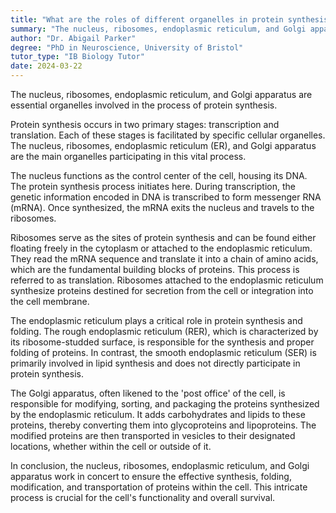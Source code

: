 ```yaml
---
title: "What are the roles of different organelles in protein synthesis?"
summary: "The nucleus, ribosomes, endoplasmic reticulum, and Golgi apparatus play key roles in protein synthesis."
author: "Dr. Abigail Parker"
degree: "PhD in Neuroscience, University of Bristol"
tutor_type: "IB Biology Tutor"
date: 2024-03-22
---
```


The nucleus, ribosomes, endoplasmic reticulum, and Golgi apparatus are essential organelles involved in the process of protein synthesis.

Protein synthesis occurs in two primary stages: transcription and translation. Each of these stages is facilitated by specific cellular organelles. The nucleus, ribosomes, endoplasmic reticulum (ER), and Golgi apparatus are the main organelles participating in this vital process.

The nucleus functions as the control center of the cell, housing its DNA. The protein synthesis process initiates here. During transcription, the genetic information encoded in DNA is transcribed to form messenger RNA (mRNA). Once synthesized, the mRNA exits the nucleus and travels to the ribosomes.

Ribosomes serve as the sites of protein synthesis and can be found either floating freely in the cytoplasm or attached to the endoplasmic reticulum. They read the mRNA sequence and translate it into a chain of amino acids, which are the fundamental building blocks of proteins. This process is referred to as translation. Ribosomes attached to the endoplasmic reticulum synthesize proteins destined for secretion from the cell or integration into the cell membrane.

The endoplasmic reticulum plays a critical role in protein synthesis and folding. The rough endoplasmic reticulum (RER), which is characterized by its ribosome-studded surface, is responsible for the synthesis and proper folding of proteins. In contrast, the smooth endoplasmic reticulum (SER) is primarily involved in lipid synthesis and does not directly participate in protein synthesis.

The Golgi apparatus, often likened to the 'post office' of the cell, is responsible for modifying, sorting, and packaging the proteins synthesized by the endoplasmic reticulum. It adds carbohydrates and lipids to these proteins, thereby converting them into glycoproteins and lipoproteins. The modified proteins are then transported in vesicles to their designated locations, whether within the cell or outside of it.

In conclusion, the nucleus, ribosomes, endoplasmic reticulum, and Golgi apparatus work in concert to ensure the effective synthesis, folding, modification, and transportation of proteins within the cell. This intricate process is crucial for the cell's functionality and overall survival.
    